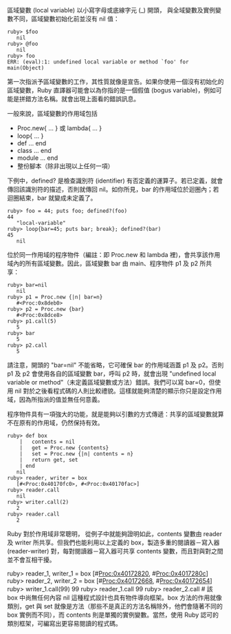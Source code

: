 區域變數 (local variable) 以小寫字母或底線字元 (_) 開頭， 與全域變數及實例變數不同，區域變數初始化前並沒有 nil 值：

    ruby> $foo
       nil
    ruby> @foo
       nil
    ruby> foo
    ERR: (eval):1: undefined local variable or method `foo' for main(Object)

第一次指派予區域變數的工作，其性質就像是宣告。如果你使用一個沒有初始化的區域變數，Ruby 直譯器可能會以為你指的是一個假值 (bogus variable)，例如可能是拼錯方法名稱。就會出現上面看的錯誤訊息。

一般來說，區域變數的作用域包括

* Proc.new{ ... } 或 lambda{ ... }
* loop{ ... }
* def ... end
* class ... end
* module ... end
* 整份腳本（除非出現以上任何一項）

下例中，defined? 是檢查識別符 (identifier) 有否定義的運算子。若已定義，就會傳回該識別符的描述，否則就傳回 nil。如你所見，bar 的作用域位於迴圈內；若迴圈結束，bar 就變成未定義了。

    ruby> foo = 44; puts foo; defined?(foo)
    44
       "local-variable"
    ruby> loop{bar=45; puts bar; break}; defined?(bar)
    45
       nil

位於同一作用域的程序物件（編註：即 Proc.new 和 lambda 裡)，會共享該作用域內的所有區域變數。因此，區域變數 bar 由 main、程序物件 p1 及 p2 所共享：

    ruby> bar=nil
       nil
    ruby> p1 = Proc.new {|n| bar=n}
       #<Proc:0x8deb0>
    ruby> p2 = Proc.new {bar}
       #<Proc:0x8dce8>
    ruby> p1.call(5)
       5
    ruby> bar
       5
    ruby> p2.call
       5

請注意，開頭的 "bar=nil" 不能省略，它可確保 bar 的作用域涵蓋 p1 及 p2。否則 p1 及 p2 會使用各自的區域變數 bar，呼叫 p2 時，就會出現 "undefined local variable or method"（未定義區域變數或方法）錯誤。我們可以寫 bar=0，但使用 nil 對於之後看程式碼的人則比較禮貌。這樣就能夠清楚的顯示你只是設定作用域，因為所指派的值並無任何意義。

程序物件具有一項強大的功能，就是能夠以引數的方式傳遞：共享的區域變數就算不在原有的作用域，仍然保持有效。

    ruby> def box
        |   contents = nil
        |   get = Proc.new {contents}
        |   set = Proc.new {|n| contents = n}
        |   return get, set
        | end
       nil
    ruby> reader, writer = box
       [#<Proc:0x40170fc0>, #<Proc:0x40170fac>] 
    ruby> reader.call
       nil
    ruby> writer.call(2)
       2
    ruby> reader.call
       2
       
Ruby 對於作用域非常聰明， 從例子中就能夠證明如此，contents 變數由 reader 及 writer 所共享。但我們也能利用以上定義的 box，製造多重的閱讀器－寫入器 (reader-writer) 對，每對閱讀器－寫入器可共享 contents 變數，而且對與對之間並不會互相干擾。

ruby> reader_1, writer_1 = box
   [#<Proc:0x40172820>, #<Proc:0x4017280c>]
ruby> reader_2, writer_2 = box
   [#<Proc:0x40172668>, #<Proc:0x40172654>]
ruby> writer_1.call(99)
   99
ruby> reader_1.call
   99
ruby> reader_2.call  # 該 box 中尚無任何內容
   nil
這種程式設計也具有物件導向框架。box 方法的作用就像類別，get 與 set 就像是方法（那些不是真正的方法名稱除外，他們會隨著不同的 box 實例而不同），而 contents 則是單獨的實例變數。當然，使用 Ruby 認可的類別框架，可編寫出更容易閱讀的程式碼。